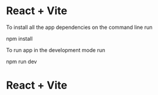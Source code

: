 # React + Vite

To install all the app dependencies on the command line run

npm install

To run app in the development mode run

npm run dev


# React + Vite